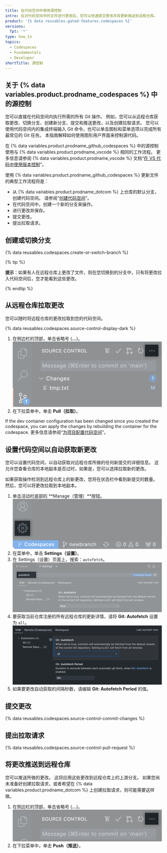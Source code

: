 ```yaml
---
title: 在代码空间中使用源控制
intro: 在对代码空间中的文件进行更改后，您可以快速提交更改并将更新推送到远程仓库。
product: '{% data reusables.gated-features.codespaces %}'
versions:
  fpt: '*'
type: how_to
topics:
  - Codespaces
  - Fundamentals
  - Developer
shortTitle: 源控制
---
```


 

## 关于 {% data variables.product.prodname_codespaces %} 中的源控制

您可以直接在代码空间内执行所需的所有 Git 操作。 例如，您可以从远程仓库获取更改、切换分支、创建新分支、提交和推送更改，以及创建拉取请求。 您可以使用代码空间内的集成终端输入 Git 命令，也可以单击图标和菜单选项以完成所有最常见的 Git 任务。 本指南解释如何使用图形用户界面来控制源代码。

在 {% data variables.product.prodname_github_codespaces %} 中的源控制使用与 {% data variables.product.prodname_vscode %} 相同的工作流程。 更多信息请参阅 {% data variables.product.prodname_vscode %} 文档“[在 VS 代码中使用版本控制](https://code.visualstudio.com/docs/editor/versioncontrol#_git-support)”。

使用 {% data variables.product.prodname_github_codespaces %} 更新文件的典型工作流程将是：

* 从 {% data variables.product.prodname_dotcom %} 上仓库的默认分支，创建代码空间。 请参阅“[创建代码空间](/codespaces/developing-in-codespaces/creating-a-codespace)”。
* 在代码空间中，创建一个新的分支来操作。
* 进行更改并保存。
* 提交更改。
* 提出拉取请求。

## 创建或切换分支

{% data reusables.codespaces.create-or-switch-branch %}

{% tip %}

**提示**：如果有人在远程仓库上更改了文件，则在您切换到的分支中，只有将更改拉入代码空间后，您才能看到这些更改。

{% endtip %}

## 从远程仓库拉取更改

您可以随时将远程仓库的更改拉取到您的代码空间。

{% data reusables.codespaces.source-control-display-dark %}
1. 在侧边栏的顶部，单击省略号 (**...**)。 ![查看和更多操作的省略号按钮](/assets/images/help/codespaces/source-control-ellipsis-button.png)
1. 在下拉菜单中，单击 **Pull（拉取）**。

If the dev container configuration has been changed since you created the codespace, you can apply the changes by rebuilding the container for the codespace. 更多信息请参阅“[为项目配置代码空间](/codespaces/setting-up-your-codespace/configuring-codespaces-for-your-project#applying-changes-to-your-configuration)”。

## 设置代码空间以自动获取新更改

您可以设置代码空间，以自动获取对远程仓库所做的任何新提交的详细信息。 这允许您查看仓库的本地副本是否过时，如果是，您可以选择拉取新的更改。

如果获取操作检测到远程仓库上的新更改，您将在状态栏中看到新提交的数量。 然后，您可以将更改拉取到本地副本。

1. 单击活动栏底部的 **Manage（管理）**按钮。 ![管理按钮](/assets/images/help/codespaces/manage-button.png)
1. 在菜单中，单击 **Settings（设置）**。
1. 在 Settings（设置）页面上，搜索：`autofetch`。 ![搜索自动获取](/assets/images/help/codespaces/autofetch-search.png)
1. 要获取当前仓库注册的所有远程仓库的更新详情，请将 **Git: Autofetch** 设置为 `all`。 ![启用 Git 自动获取](/assets/images/help/codespaces/autofetch-all.png)
1. 如果要更改自动获取的间隔秒数，请编辑 **Git: Autofetch Period** 的值。

## 提交更改

{% data reusables.codespaces.source-control-commit-changes %}

## 提出拉取请求

{% data reusables.codespaces.source-control-pull-request %}

## 将更改推送到远程仓库

您可以推送所做的更改。 这将应用这些更改到远程仓库上的上游分支。 如果您尚未准备好创建拉取请求，或者希望在 {% data variables.product.prodname_dotcom %} 上创建拉取请求，则可能需要这样做。

1. 在侧边栏的顶部，单击省略号 (**...**)。 ![查看和更多操作的省略号按钮](/assets/images/help/codespaces/source-control-ellipsis-button-nochanges.png)
1. 在下拉菜单中，单击 **Push（推送）**。
